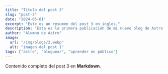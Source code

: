 ```yaml
---
title: "Título del post 3"
slug: "post-3"
date: "2024-05-01"
excerpt: "Este es un resumen del post 3 en ingles."
description: "Esta es la primera publicación de mi nuevo blog de Astro."
author: "Alumno de Astro"
image:
  url: "/img/blogs/2.webp"
  alt: "imagen del post 1"
tags: ["astro", "bloguear", "aprender en público"]
---
```


Contenido completo del post 3 en **Markdown**.
